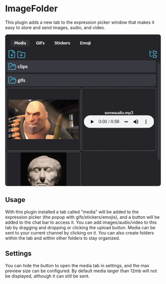 # ImageFolder

This plugin adds a new tab to the expression picker window that makes it easy to store and send images, audio, and video.

![Preview](./images/preview.png)

## Usage

With this plugin installed a tab called "media" will be added to the expression picker (the popup with gifs/stickers/emojis), and a button will be added to the chat bar to access it. You can add images/audio/video to this tab by dragging and dropping or clicking the upload button. Media can be sent to your current channel by clicking on it. You can also create folders within the tab and within other folders to stay organized.

## Settings

You can hide the button to open the media tab in settings, and the max preview size can be configured. By default media larger than 12mb will not be displayed, although it can still be sent.